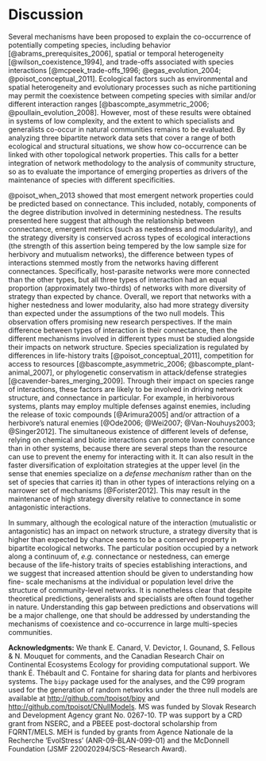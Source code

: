 # Discussion

Several mechanisms have been proposed to explain the co-occurrence of
potentially competing species, including behavior [@abrams_prerequisites_2006],
spatial or temporal heterogeneity [@wilson_coexistence_1994], and
trade-offs associated with species interactions [@mcpeek_trade-offs_1996;
@egas_evolution_2004; @poisot_conceptual_2011]. Ecological factors such as
environmental and spatial heterogeneity and evolutionary processes such as
niche partitioning may permit the coexistence between competing species with
similar and/or different interaction ranges [@bascompte_asymmetric_2006;
@poullain_evolution_2008]. However, most of these results were obtained
in systems of low complexity, and the extent to which specialists and
generalists co-occur in natural communities remains to be evaluated. By
analyzing three bipartite network data sets that cover a range of both
ecological and structural situations, we show how co-occurrence can be
linked with other topological network properties. This calls for a better
integration of network methodology to the analysis of community structure,
so as to evaluate the importance of emerging properties as drivers of the
maintenance of species with different specificities.

@poisot_when_2013 showed that most emergent network properties could be
predicted based on connectance. This included, notably, components of the
degree distribution involved in determining nestedness. The results presented
here suggest that although the relationship between connectance, emergent
metrics (such as nestedness and modularity), and the strategy diversity
is conserved across types of ecological interactions (the strength of this
assertion being tempered by the low sample size for herbivory and mutualism
networks), the difference between types of interactions stemmed mostly from
the networks having different connectances. Specifically, host-parasite
networks were more connected than the other types, but all three types of
interaction had an equal proportion (approximately two-thirds) of networks
with more diversity of strategy than expected by chance. Overall, we report
that networks with a higher nestedness and lower modularity, also had more
strategy diversity than expected under the assumptions of the two null
models. This observation offers promising new research perspectives. If
the main difference between types of interaction is their connectance,
then the different mechanisms involved in different types must be studied
alongside their impacts on network structure. Species specialization is
regulated by differences in life-history traits [@poisot_conceptual_2011],
competition for access to resources [@bascompte_asymmetric_2006;
@bascompte_plant-animal_2007], or phylogenetic conservatism in attack/defense
strategies [@cavender-bares_merging_2009]. Through their impact on species
range of interactions, these factors are likely to be involved in driving
network structure, and connectance in particular. For example, in herbivorous
systems, plants may employ multiple defenses against enemies, including the
release of toxic compounds [@Arimura2005] and/or attraction of a herbivore’s
natural enemies [@Ode2006; @Wei2007; @Van-Nouhuys2003; @Singer2012]. The
simultaneous existence of different levels of defense, relying on chemical
and biotic interactions can promote lower connectance than in other systems,
because there are several steps than the resource can use to prevent the enemy
for interacting with it. It can also result in the faster diversification
of exploitation strategies at the upper level (in the sense that enemies
specialize on a *defense mechanism* rather than on the set of species that
carries it) than in other types of interactions relying on a narrower set
of mechanisms [@Forister2012]. This may result in the maintenance of high
strategy diversity relative to connectance in some antagonistic interactions.

In summary, although the ecological nature of the interaction (mutualistic
or antagonistic) has an impact on network structure, a strategy diversity
that is higher than expected by chance seems to be a conserved property
in bipartite ecological networks. The particular position occupied by a
network along a continuum of, *e.g.* connectance or nestedness, can emerge
because of the life-history traits of species establishing interactions,
and we suggest that increased attention should be given to understanding
how fine- scale mechanisms at the individual or population level drive the
structure of community-level networks. It is nonetheless clear that despite
theoretical predictions, generalists and specialists are often found together
in nature. Understanding this gap between predictions and observations will
be a major challenge, one that should be addressed by understanding the
mechanisms of coexistence and co-occurrence in large multi-species communities.

**Acknowledgments:** We thank E. Canard, V. Devictor, I. Gounand, S.
Fellous & N. Mouquet for comments, and the Canadian Research Chair on
Continental Ecosystems Ecology for providing computational support. We
thank É. Thébault and C. Fontaine for sharing data for plants and
herbivores systems. The `bipy` package used for the analyses, and
the C99 program used for the generation of random networks under the
three null models are available at <http://github.com/tpoisot/bipy> and
<http://github.com/tpoisot/CNullModels>. MS was funded by Slovak Research and
Development Agency grant No. 0267-10. TP was support by a CRD grant from NSERC,
and a PBEEE post-doctoral scholarship from FQRNT/MELS. MEH is funded by grants
from Agence Nationale de la Recherche ‘EvolStress’ (ANR-09-BLAN-099-01)
and the McDonnell Foundation (JSMF 220020294/SCS-Research Award).


